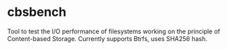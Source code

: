 # cbsbench
Tool to test the I/O performance of filesystems working on the principle of Content-based Storage. Currently supports Btrfs, uses SHA256 hash.
